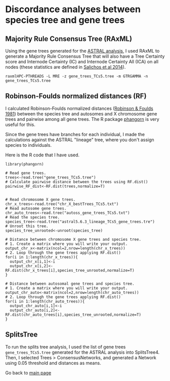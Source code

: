 # Discordance analyses between species tree and gene trees

## Majority Rule Consensus Tree (RAxML)

Using the gene trees generated for the [ASTRAL analysis](https://github.com/evochange/hare-phylogenomics/blob/master/3.species_tree_analysis/3.species_tree_analysis.md#astral), I used RAxML to generate a Majority Rule Consensus Tree that will also have a Tree Certainty score and Internode Certainty (IC) and Internode Certainty All (ICA) on all nodes (these statistics are defined in [Salichos et al 2014](https://doi.org/10.1093/molbev/msu061)).

```
raxmlHPC-PTHREADS -L MRE -z gene_trees_TCs5.tree -m GTRGAMMA -n gene_trees_TCs5.tree
```

## Robinson-Foulds normalized distances (RF)

I calculated Robinson-Foulds normalized distances ([Robinson & Foulds 1981](https://doi.org/10.1016/0025-5564(81)90043-2)) between the species tree and autosomes and X chromosome gene trees and pairwise among all gene trees. The R package [phangorn](https://github.com/KlausVigo/phangorn) is very useful for this.

Since the gene trees have branches for each individual, I made the calculations against the ASTRAL "lineage" tree, where you don't assign species to individuals.

Here is the R code that I have used. 

```
library(phangorn)

# Read gene trees.
trees<-read.tree("gene_trees_TCs5.tree")
# Calculate pairwise distance between the trees using RF.dist()
pairwise_RF_dist<-RF.dist(trees,normalize=T)


# Read chromosome X gene trees.
chr_x_trees<-read.tree("chr_X_bestTrees_TCs5.txt")
# Read autosome gene trees.
chr_auto_trees<-read.tree("autoss_gene_trees_TCs5.txt")
# Read the species tree.
species_tree<-read.tree("astral5.6.3_lineage_TCs5_gene_trees.tre")
# Unroot this tree.
species_tree_unrooted<-unroot(species_tree)

# Distance between chromosome X gene trees and species tree.
# 1. Create a matrix where you will write your output.
output_chr_x<-matrix(ncol=2,nrow=length(chr_x_trees))
# 2. Loop through the gene trees applying RF.dist()              
for(i in 1:length(chr_x_trees)){
  output_chr_x[i,1]<-i
  output_chr_x[i,2]<-RF.dist(chr_x_trees[i],species_tree_unrooted,normalize=T)
}
  
# Distance between autosomal gene trees and species tree.
# 1. Create a matrix where you will write your output.
output_chr_auto<-matrix(ncol=2,nrow=length(chr_auto_trees))
# 2. Loop through the gene trees applying RF.dist()  
for(i in 1:length(chr_auto_trees)){
  output_chr_auto[i,1]<-i
  output_chr_auto[i,2]<-RF.dist(chr_auto_trees[i],species_tree_unrooted,normalize=T)
}
```

## SplitsTree

To run the splits tree analysis, I used the list of gene trees `gene_trees_TCs5.tree` generated for the ASTRAL analysis into SplitsTree4. Then, I selected Trees > ConsensusNetworks, and generated a Network using 0.05 threshold and distances as means.

Go back to [main page](https://github.com/evochange/hare-phylogenomics#hare-phylogenomics)
